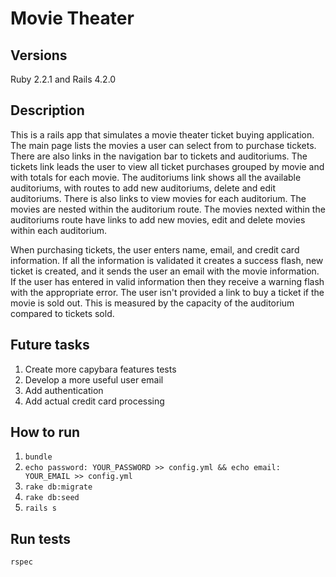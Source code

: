 # Movie Theater 

## Versions 

Ruby 2.2.1 and Rails 4.2.0

## Description 

This is a rails app that simulates a movie theater ticket buying application.  The main page lists the movies a user can select from to purchase tickets.  There are also links in the navigation bar to tickets and auditoriums.  The tickets link leads the user to view all ticket purchases grouped by movie and with totals for each movie.  The auditoriums link shows all the available auditoriums, with routes to add new auditoriums, delete and edit auditoriums.  There is also links to view movies for each auditorium.  The movies are nested within the auditorium route. The movies nexted within the auditoriums route have links to add new movies, edit and delete movies within each auditorium.   

When purchasing tickets, the user enters name, email, and credit card information.  If all the information is validated it creates a success flash, new ticket is created, and it sends the user an email with the movie information. If the user has entered in valid information then they receive a warning flash with the appropriate error.  The user isn't provided a link to buy a ticket if the movie is sold out.  This is measured by the capacity of the auditorium compared to tickets sold.  


## Future tasks 

1. Create more capybara features tests 
2. Develop a more useful user email 
3. Add authentication 
4. Add actual credit card processing 


## How to run 

1. ``` bundle ```
2. ``` echo password: YOUR_PASSWORD >> config.yml && echo email: YOUR_EMAIL >> config.yml ```
3. ``` rake db:migrate ```
4. ``` rake db:seed ```
5. ``` rails s ```

## Run tests

``` rspec ```